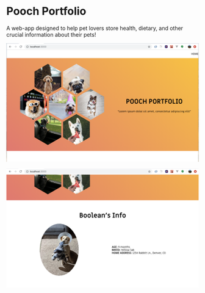 # Pooch Portfolio
A web-app designed to help pet lovers store health, dietary, and other crucial information about their pets!

![pooch-portfolio-banner-screenshot](pooch-portfolio-banner.png)

![pooch-portfolio-pet-info-screenshot](pooch-portfolio-pet-details.png)
